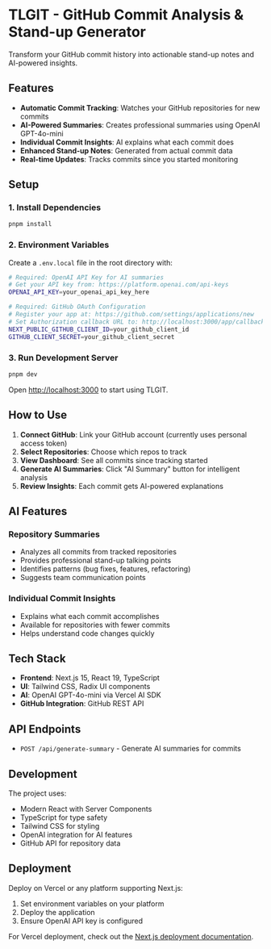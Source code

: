 # TLGIT - GitHub Commit Analysis & Stand-up Generator

Transform your GitHub commit history into actionable stand-up notes and AI-powered insights.

## Features

- **Automatic Commit Tracking**: Watches your GitHub repositories for new commits
- **AI-Powered Summaries**: Creates professional summaries using OpenAI GPT-4o-mini
- **Individual Commit Insights**: AI explains what each commit does
- **Enhanced Stand-up Notes**: Generated from actual commit data
- **Real-time Updates**: Tracks commits since you started monitoring

## Setup

### 1. Install Dependencies

```bash
pnpm install
```

### 2. Environment Variables

Create a `.env.local` file in the root directory with:

```bash
# Required: OpenAI API Key for AI summaries
# Get your API key from: https://platform.openai.com/api-keys
OPENAI_API_KEY=your_openai_api_key_here

# Required: GitHub OAuth Configuration
# Register your app at: https://github.com/settings/applications/new
# Set Authorization callback URL to: http://localhost:3000/app/callback
NEXT_PUBLIC_GITHUB_CLIENT_ID=your_github_client_id
GITHUB_CLIENT_SECRET=your_github_client_secret
```

### 3. Run Development Server

```bash
pnpm dev
```

Open [http://localhost:3000](http://localhost:3000) to start using TLGIT.

## How to Use

1. **Connect GitHub**: Link your GitHub account (currently uses personal access token)
2. **Select Repositories**: Choose which repos to track
3. **View Dashboard**: See all commits since tracking started
4. **Generate AI Summaries**: Click "AI Summary" button for intelligent analysis
5. **Review Insights**: Each commit gets AI-powered explanations

## AI Features

### Repository Summaries

- Analyzes all commits from tracked repositories
- Provides professional stand-up talking points
- Identifies patterns (bug fixes, features, refactoring)
- Suggests team communication points

### Individual Commit Insights

- Explains what each commit accomplishes
- Available for repositories with fewer commits
- Helps understand code changes quickly

## Tech Stack

- **Frontend**: Next.js 15, React 19, TypeScript
- **UI**: Tailwind CSS, Radix UI components
- **AI**: OpenAI GPT-4o-mini via Vercel AI SDK
- **GitHub Integration**: GitHub REST API

## API Endpoints

- `POST /api/generate-summary` - Generate AI summaries for commits

## Development

The project uses:

- Modern React with Server Components
- TypeScript for type safety
- Tailwind CSS for styling
- OpenAI integration for AI features
- GitHub API for repository data

## Deployment

Deploy on Vercel or any platform supporting Next.js:

1. Set environment variables on your platform
2. Deploy the application
3. Ensure OpenAI API key is configured

For Vercel deployment, check out the [Next.js deployment documentation](https://nextjs.org/docs/app/building-your-application/deploying).
